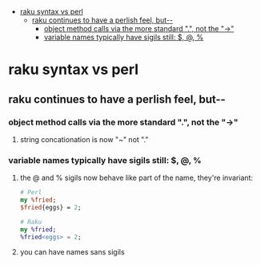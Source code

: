 - [raku syntax vs perl](#orgf2d390d)
  - [raku continues to have a perlish feel, but--](#org8a1ab32)
    - [object method calls via the more standard ".", not the "->"](#orgd494a30)
    - [variable names typically have sigils still: $, @, %](#org9e2eb91)


<a id="orgf2d390d"></a>

# raku syntax vs perl


<a id="org8a1ab32"></a>

## raku continues to have a perlish feel, but--


<a id="orgd494a30"></a>

### object method calls via the more standard ".", not the "->"

1.  string concationation is now "~" not "."


<a id="org9e2eb91"></a>

### variable names typically have sigils still: $, @, %

1.  the @ and % sigils now behave like part of the name, they're invariant:

    ```perl
    # Perl
    my %fried;
    $fried{eggs} = 2;
    ```
    
    ```raku
    # Raku
    my %fried;
    %fried<eggs> = 2;
    ```

2.  you can have names sans sigils
